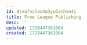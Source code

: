 ```yaml
---
id: 8tvufnclex4w3yw5achvn4i
title: Free League Publishing
desc: ''
updated: 1729447361064
created: 1729447361064
---
```

